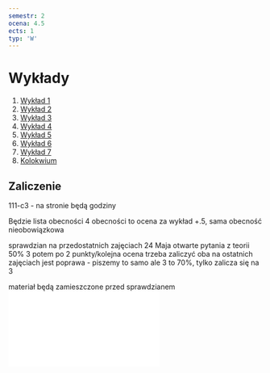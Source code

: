```yaml
---
semestr: 2
ocena: 4.5
ects: 1
typ: 'W'
---
```


# Wykłady
1. [Wykład 1](/Notatki/Semestr%202/Teoria%20system%C3%B3w/Wyk%C5%82ady/Wyk%C5%82ad%201/Wyk%C5%82ad%201.md)
2. [Wykład 2](/Notatki/Semestr%202/Teoria%20system%C3%B3w/Wyk%C5%82ady/Wyk%C5%82ad%202/Wyk%C5%82ad%202.md)
3. [Wykład 3](/Notatki/Semestr%202/Teoria%20system%C3%B3w/Wyk%C5%82ady/Wyk%C5%82ad%203/Wyk%C5%82ad%203.md)
4. [Wykład 4](/Notatki/Semestr%202/Teoria%20system%C3%B3w/Wyk%C5%82ady/Wyk%C5%82ad%204/Wyk%C5%82ad%204.md)
5. [Wykład 5](/Notatki/Semestr%202/Teoria%20system%C3%B3w/Wyk%C5%82ady/Wyk%C5%82ad%205/Wyk%C5%82ad%205.md)
6. [Wykład 6](/Notatki/Semestr%202/Teoria%20system%C3%B3w/Wyk%C5%82ady/Wyk%C5%82ad%206/Wyk%C5%82ad%206.md)
7. [Wykład 7](/Notatki/Semestr%202/Teoria%20system%C3%B3w/Wyk%C5%82ady/Wyk%C5%82ad%207/Wyk%C5%82ad%207.md)
8. [Kolokwium](/Notatki/Semestr%202/Teoria%20system%C3%B3w/Wyk%C5%82ady/Kolokwium/Kolokwium.md)

## Zaliczenie
111-c3 - na stronie będą godziny

Będzie lista obecności
4 obecności to ocena za wykład +.5, sama obecność nieobowiązkowa

sprawdzian na przedostatnich zajęciach 24 Maja
otwarte pytania z teorii 50% 3 potem po 2 punkty/kolejna ocena
trzeba zaliczyć oba
na ostatnich zajęciach jest poprawa - piszemy to samo ale 3 to 70%, tylko zalicza się na 3

materiał będą zamieszczone przed sprawdzianem
![teoria systemów](/Notatki/Semestr%202/Teoria%20system%C3%B3w/Wyk%C5%82ady/teoria%20system%C3%B3w.pdf)